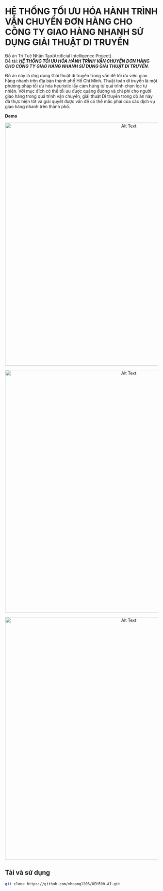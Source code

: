 # <span style="text-transform: uppercase;">HỆ THỐNG TỐI ƯU HÓA HÀNH TRÌNH VẬN CHUYỂN ĐƠN HÀNG CHO CÔNG TY GIAO HÀNG NHANH SỬ DỤNG GIẢI THUẬT DI TRUYỀN</span>

Đồ án Trí Tuệ Nhân Tạo(Artificial Intelligence Project).\
Đề tài: <span style="text-transform: uppercase;">***HỆ THỐNG TỐI ƯU HÓA HÀNH TRÌNH VẬN CHUYỂN ĐƠN HÀNG CHO CÔNG TY GIAO HÀNG NHANH SỬ DỤNG GIẢI THUẬT DI TRUYỀN***</span>.

Đồ án này là ứng dụng Giải thuật di truyền trong vấn đề tối ưu việc giao hàng nhanh trên địa bàn thành phố Hồ Chí Minh. Thuật toán di truyền là một phương pháp tối ưu hóa heuristic lấy cảm hứng từ quá trình chọn lọc tự nhiên. Với mục đích có thể tối ưu được quãng đường và chi phí cho người giao hàng trong quá trình vận chuyển, giải thuật Di truyền trong đồ án này đã thực hiện tốt và giải quyết được vấn đề có thể mắc phải của các dịch vụ giao hàng nhanh trên thành phố.

**Demo**

<p align="center">
  <img src="https://github.com/vhoang1206/UEH500-BIT42-AI-Project-GA-Algorithm-VRP/blob/main/Images/Picture1.png" alt="Alt Text" width = 800>
</p>
<p align="center">
  <img src="https://github.com/vhoang1206/UEH500-BIT42-AI-Project-GA-Algorithm-VRP/blob/main/Images/Picture2.png" alt="Alt Text" width = 800>
</p>
<p align="center">
  <img src="https://github.com/vhoang1206/UEH500-BIT42-AI-Project-GA-Algorithm-VRP/blob/main/Images/Picture3.png" alt="Alt Text" width = 800>
</p>

## Tải và sử dụng
```bash
git clone https://github.com/vhoang1206/UEH500-AI.git
```

